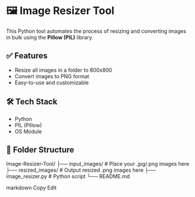 # 🖼️ Image Resizer Tool

This Python tool automates the process of resizing and converting images in bulk using the **Pillow (PIL)** library.

## ✅ Features
- Resize all images in a folder to 800x800
- Convert images to PNG format
- Easy-to-use and customizable

## 🛠️ Tech Stack
- Python
- PIL (Pillow)
- OS Module

## 📁 Folder Structure

Image-Resizer-Tool/
├── input_images/ # Place your .jpg/.png images here
├── resized_images/ # Output resized .png images here
├── image_resizer.py # Python script
└── README.md

markdown
Copy
Edit
